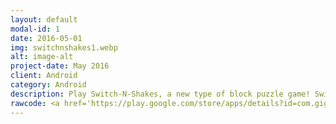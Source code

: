 ```yaml
---
layout: default
modal-id: 1
date: 2016-05-01
img: switchnshakes1.webp
alt: image-alt
project-date: May 2016
client: Android
category: Android
description: Play Switch-N-Shakes, a new type of block puzzle game! Switch the blocks to clear the board, and when the juicer is full shake to shuffle!
rawcode: <a href='https://play.google.com/store/apps/details?id=com.gigaelk.switchnshakes&hl=en&gl=US&pcampaignid=pcampaignidMKT-Other-global-all-co-prtnr-py-PartBadge-Mar2515-1'><img alt='Get it on Google Play' src='https://play.google.com/intl/en_us/badges/static/images/badges/en_badge_web_generic.png'/></a>
---
```

